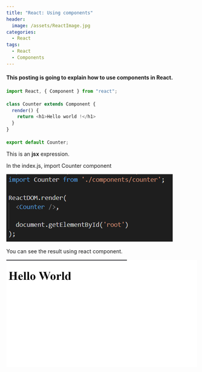 ```yaml
---
title: "React: Using components"
header:
  image: /assets/ReactImage.jpg
categories:
  - React
tags:
  - React
  - Components
---
```


#### This posting is going to explain how to use components in React.

```js
import React, { Component } from "react";

class Counter extends Component {
  render() { 
    return <h1>Hello world !</h1>
  }
}
 
export default Counter;
```
This is an **jsx** expression.

In the index.js, import Counter component

![Image import counter](/assets/importCounter.png)

You can see the result using react component.

![Image result hello world](/assets/resultHelloWorld.png)